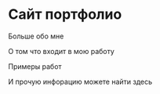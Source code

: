 # Сайт портфолио
Больше обо мне 

О том что входит в мою работу  

Примеры работ 

И прочую инфорацию можете найти здесь 
